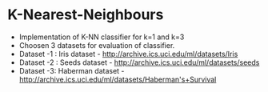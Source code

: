 # K-Nearest-Neighbours
- Implementation of  K-NN classifier for k=1 and k=3
- Choosen 3 datasets for evaluation of classifier.
- Dataset -1 : Iris dataset - http://archive.ics.uci.edu/ml/datasets/Iris
- Dataset -2 : Seeds dataset - http://archive.ics.uci.edu/ml/datasets/seeds
- Dataset -3: Haberman dataset - http://archive.ics.uci.edu/ml/datasets/Haberman's+Survival




